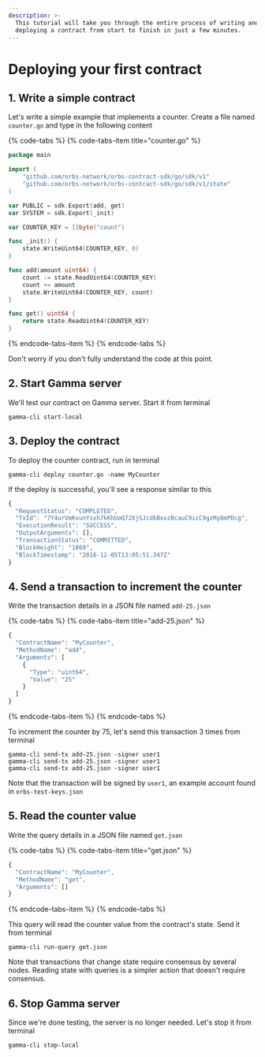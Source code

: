 ```yaml
---
description: >-
  This tutorial will take you through the entire process of writing and
  deploying a contract from start to finish in just a few minutes.
---
```


# Deploying your first contract

## 1. Write a simple contract

Let's write a simple example that implements a counter. Create a file named `counter.go` and type in the following content

{% code-tabs %}
{% code-tabs-item title="counter.go" %}
```go
package main

import (
	"github.com/orbs-network/orbs-contract-sdk/go/sdk/v1"
	"github.com/orbs-network/orbs-contract-sdk/go/sdk/v1/state"
)

var PUBLIC = sdk.Export(add, get)
var SYSTEM = sdk.Export(_init)

var COUNTER_KEY = []byte("count")

func _init() {
	state.WriteUint64(COUNTER_KEY, 0)
}

func add(amount uint64) {
	count := state.ReadUint64(COUNTER_KEY)
	count += amount
	state.WriteUint64(COUNTER_KEY, count)
}

func get() uint64 {
	return state.ReadUint64(COUNTER_KEY)
}
```
{% endcode-tabs-item %}
{% endcode-tabs %}

Don't worry if you don't fully understand the code at this point.

## 2. Start Gamma server

We'll test our contract on Gamma server. Start it from terminal

```text
gamma-cli start-local
```

## 3. Deploy the contract

To deploy the counter contract, run in terminal

```text
gamma-cli deploy counter.go -name MyCounter
```

If the deploy is successful, you'll see a response similar to this

```javascript
{
  "RequestStatus": "COMPLETED",
  "TxId": "7Y4urVmKvunYsxh7kKhUoQ72XjSJcdkBxxzBcauC9icC9gzMy8mPDcg",
  "ExecutionResult": "SUCCESS",
  "OutputArguments": [],
  "TransactionStatus": "COMMITTED",
  "BlockHeight": "1869",
  "BlockTimestamp": "2018-12-05T13:05:51.347Z"
}
```

## 4. Send a transaction to increment the counter

Write the transaction details in a JSON file named `add-25.json`

{% code-tabs %}
{% code-tabs-item title="add-25.json" %}
```javascript
{
  "ContractName": "MyCounter",
  "MethodName": "add", 
  "Arguments": [
    {
      "Type": "uint64",
      "Value": "25"
    }
  ]
}
```
{% endcode-tabs-item %}
{% endcode-tabs %}

To increment the counter by 75, let's send this transaction 3 times from terminal

```text
gamma-cli send-tx add-25.json -signer user1
gamma-cli send-tx add-25.json -signer user1
gamma-cli send-tx add-25.json -signer user1
```

Note that the transaction will be signed by `user1`, an example account found in `orbs-test-keys.json`

## 5. Read the counter value

Write the query details in a JSON file named `get.json`

{% code-tabs %}
{% code-tabs-item title="get.json" %}
```javascript
{
  "ContractName": "MyCounter",
  "MethodName": "get",
  "Arguments": []
}
```
{% endcode-tabs-item %}
{% endcode-tabs %}

This query will read the counter value from the contract's state. Send it from terminal

```text
gamma-cli run-query get.json
```

Note that transactions that change state require consensus by several nodes. Reading state with queries is a simpler action that doesn't require consensus.

## 6. Stop Gamma server

Since we're done testing, the server is no longer needed. Let's stop it from terminal

```text
gamma-cli stop-local
```

